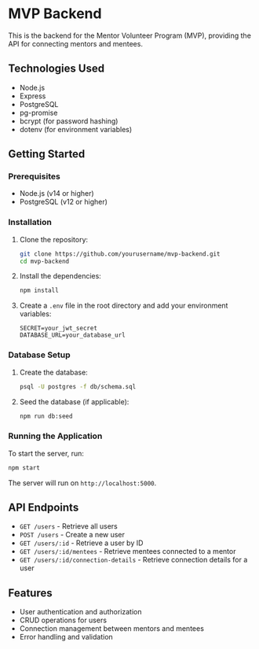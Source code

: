 # MVP Backend

This is the backend for the Mentor Volunteer Program (MVP), providing the API for connecting mentors and mentees.

## Technologies Used

- Node.js
- Express
- PostgreSQL
- pg-promise
- bcrypt (for password hashing)
- dotenv (for environment variables)

## Getting Started

### Prerequisites

- Node.js (v14 or higher)
- PostgreSQL (v12 or higher)

### Installation

1. Clone the repository:
   ```bash
   git clone https://github.com/yourusername/mvp-backend.git
   cd mvp-backend
   ```

2. Install the dependencies:
   ```bash
   npm install
   ```

3. Create a `.env` file in the root directory and add your environment variables:
   ```
   SECRET=your_jwt_secret
   DATABASE_URL=your_database_url
   ```

### Database Setup

1. Create the database:
   ```bash
   psql -U postgres -f db/schema.sql
   ```

2. Seed the database (if applicable):
   ```bash
   npm run db:seed
   ```

### Running the Application

To start the server, run:
```bash
npm start
```

The server will run on `http://localhost:5000`.

## API Endpoints

- `GET /users` - Retrieve all users
- `POST /users` - Create a new user
- `GET /users/:id` - Retrieve a user by ID
- `GET /users/:id/mentees` - Retrieve mentees connected to a mentor
- `GET /users/:id/connection-details` - Retrieve connection details for a user

## Features

- User authentication and authorization
- CRUD operations for users
- Connection management between mentors and mentees
- Error handling and validation
